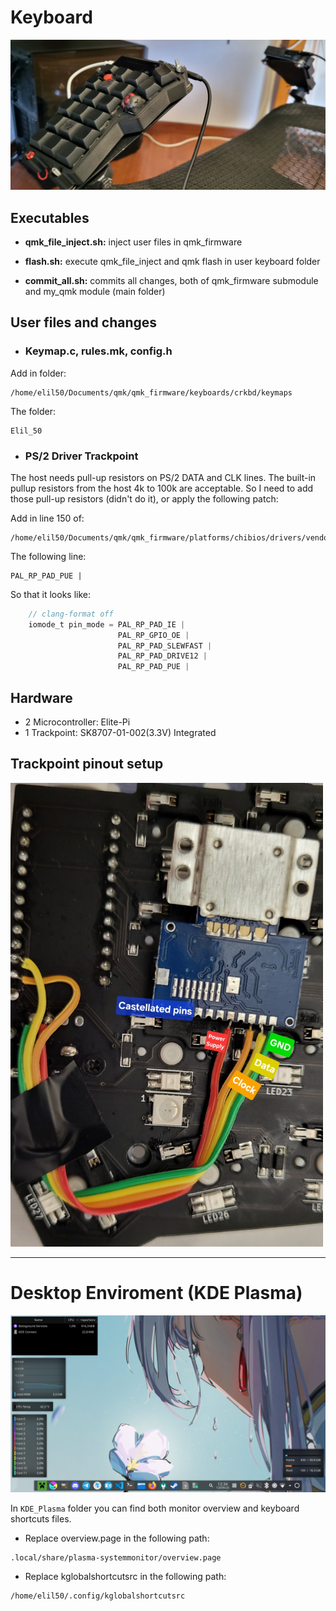 # Keyboard

<img src="./Images/Keyboard_horizontal.jpg" width=max-width>

## Executables

* **qmk_file_inject.sh:** inject user files in qmk_firmware

* **flash.sh:** execute qmk_file_inject and qmk flash in user keyboard folder

* **commit_all.sh:** commits all changes, both of qmk_firmware submodule and my_qmk module (main folder) 

## User files and changes

* ### Keymap.c, rules.mk, config.h

Add in folder:
```
/home/elil50/Documents/qmk/qmk_firmware/keyboards/crkbd/keymaps
```

The folder:
```
Elil_50
```

* ### PS/2 Driver Trackpoint

The host needs pull-up resistors on PS/2 DATA and CLK lines. The built-in pullup resistors from the host 4k to 100k are acceptable. 
So I need to add those pull-up resistors (didn't do it), or apply the following patch:

Add in line 150 of:
```
/home/elil50/Documents/qmk/qmk_firmware/platforms/chibios/drivers/vendor/RP/RP2040/ps2_vendor.c
```
The following line:
```
PAL_RP_PAD_PUE |
```
So that it looks like:
```c
    // clang-format off
    iomode_t pin_mode = PAL_RP_PAD_IE |
                        PAL_RP_GPIO_OE |
                        PAL_RP_PAD_SLEWFAST |
                        PAL_RP_PAD_DRIVE12 |
                        PAL_RP_PAD_PUE |
```

## Hardware

* 2 Microcontroller: Elite-Pi
* 1 Trackpoint: SK8707-01-002(3.3V) Integrated

## Trackpoint pinout setup
<img src="./Images/Trackpoint.jpg" width="500">



---

# Desktop Enviroment (KDE Plasma)
<img src="./Images/Monitor_overview.png" width=max-width>


In ```KDE_Plasma``` folder you can find both monitor overview and keyboard shortcuts files.

* Replace overview.page in the following path:
```
.local/share/plasma-systemmonitor/overview.page
```

* Replace kglobalshortcutsrc in the following path:
```
/home/elil50/.config/kglobalshortcutsrc
```
